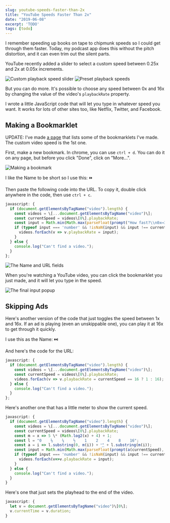 ```yaml
---
slug: youtube-speeds-faster-than-2x
title: "YouTube Speeds Faster Than 2x"
date: "2019-06-08"
excerpt: 'TODO'
tags: [todo]
---
```


<script>
  import CodeBlock from "$lib/components/blog/code-block.svelte";
  import Image from "$lib/components/base/image.svelte";
</script>

I remember speeding up books on tape to chipmunk speeds so I could get through them faster. Today, my podcast app does this without the pitch distortion, and it can even trim out the silent parts.

YouTube recently added a slider to select a custom speed between 0.25x and 2x at 0.05x increments.

<Image
  path="posts/{slug}"
  filename="slider-1"
  figcaption="Custom playback speed slider"
  alt="Custom playback speed slider"
/>
<Image
  path="posts/{slug}"
  filename="speed-settings-copy-1"
  figcaption="Preset playback speeds"
  alt="Preset playback speeds"
/>

But you can do more. It's possible to choose any speed between 0x and 16x by changing the value of the video's `playbackRate` property.

I wrote a little JavaScript code that will let you type in whatever speed you want. It works for lots of other sites too, like Netflix, Twitter, and Facebook.

## Making a Bookmarklet

UPDATE: I've made [a page](https://ihtfy.github.io/JavaScript-Bookmarklets/) that lists some of the bookmarklets I've made. The custom video speed is the 1st one.

First, make a new bookmark. In chrome, you can use `ctrl + d`. You can do it on any page, but before you click "Done", click on "More...".

<Image
  path="posts/{slug}"
  filename="bookmark-2"
  figcaption="Making a bookmark"
  alt="Making a bookmark"
/>

I like the Name to be short so I use this: ⏩

Then paste the following code into the URL. To copy it, double click anywhere in the code, then use `ctrl + c`.

<CodeBlock lang="javascript" filename="⏩">

```javascript
javascript: {
  if (document.getElementsByTagName("video").length) {
    const videos = \[...document.getElementsByTagName("video")\];
    const currentSpeed = videos\[0\].playbackRate;
    const input = Math.min(Math.max(parseFloat(prompt("How fast?\\n0x⟷16.0x", currentSpeed)), 0), 16);
    if (typeof input === 'number' && !isNaN(input) && input !== currentSpeed) {
      videos.forEach(v => v.playbackRate = input);
    }
  } else {
    console.log("Can't find a video.");
  }
};
```

</CodeBlock>

<Image
  path="posts/{slug}"
  filename="save-1"
  figcaption="The Name and URL fields"
  alt="The Name and URL fields"
/>

When you're watching a YouTube video, you can click the bookmarklet you just made, and it will let you type in the speed.

<Image
  path="posts/{slug}"
  filename="use-1"
  figcaption="The final input popup"
  alt="The final input popup"
/>

## Skipping Ads

Here's another version of the code that just toggles the speed between 1x and 16x. If an ad is playing (even an unskippable one), you can play it at 16x to get through it quickly.

I use this as the Name: ⏭️

And here's the code for the URL:

<CodeBlock lang="javascript" filename="⏭️">


```javascript
javascript: {
  if (document.getElementsByTagName("video").length) {
    const videos = \[...document.getElementsByTagName("video")\];
    const currentSpeed = videos\[0\].playbackRate;
    videos.forEach(v => v.playbackRate = currentSpeed == 16 ? 1 : 16);
  } else {
    console.log("Can't find a video.");
  }
};
```
</CodeBlock>

Here's another one that has a little meter to show the current speed.

<CodeBlock lang="javascript" filename="⏩">

```javascript
javascript: {
  if (document.getElementsByTagName("video").length) {
    const videos = \[...document.getElementsByTagName("video")\];
    const currentSpeed = videos\[0\].playbackRate;
    const m = x => 5 \* (Math.log2(x) + 4) + 1;
    const l = "0    ⅛    ¼    ½    1    2    4    8    16";
    const a = i => l.substring(0, m(i)) + "͟" + l.substring(m(i));
    const input = Math.min(Math.max(parseFloat(prompt(a(currentSpeed), currentSpeed)), 0), 16);
    if (typeof input === 'number' && !isNaN(input) && input !== currentSpeed) {
      videos.forEach(v=>v.playbackRate = input);
    }
  } else {
    console.log("Can't find a video.");
  }
}
```
</CodeBlock>


Here's one that just sets the playhead to the end of the video.

<CodeBlock lang="javascript" filename="⏭️">

```javascript
javascript: {
  let v = document.getElementsByTagName("video")\[0\];
  v.currentTime = v.duration;
}
```
</CodeBlock>
